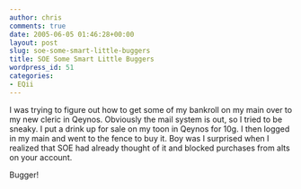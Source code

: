 ```yaml
---
author: chris
comments: true
date: 2005-06-05 01:46:28+00:00
layout: post
slug: soe-some-smart-little-buggers
title: SOE Some Smart Little Buggers
wordpress_id: 51
categories:
- EQii
---
```


I was trying to figure out how to get some of my bankroll on my main over to my new cleric in Qeynos. Obviously the mail system is out, so I tried to be sneaky. I put a drink up for sale on my toon in Qeynos for 10g. I then logged in my main and went to the fence to buy it. Boy was I surprised when I realized that SOE had already thought of it and blocked purchases from alts on your account.

Bugger!

